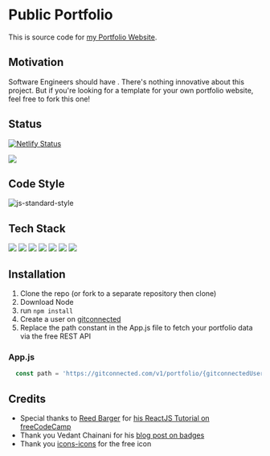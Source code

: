 # Public Portfolio
This is source code for [my Portfolio Website](https://grantr.page).

## Motivation

Software Engineers should have . 
There's nothing innovative about this project.
But if you're looking for a template for your own portfolio website, feel free to fork this one!

## Status

[![Netlify Status](https://api.netlify.com/api/v1/badges/9daa791d-e8df-4962-8262-7b03cbfa5965/deploy-status)](https://app.netlify.com/sites/dreamy-eclair-b6b5db/deploys)

<img src="https://img.shields.io/website-up-down-green-red/https/grantr.page">

## Code Style

<img src="https://camo.githubusercontent.com/5903f590e5e92b5fb972d9ead1dbf26e33367b8f88dc390f0e0d9ae3a06cb471/68747470733a2f2f696d672e736869656c64732e696f2f62616467652f636f64652532307374796c652d7374616e646172642d627269676874677265656e2e7376673f7374796c653d666c6174" alt="js-standard-style" data-canonical-src="https://img.shields.io/badge/code%20style-standard-brightgreen.svg?style=flat" style="max-width: 100%;">

## Tech Stack

<img src="https://img.shields.io/badge/CSS3-1572B6?style=for-the-badge&logo=css3&logoColor=white">
<img src="https://img.shields.io/badge/Sass-CC6699?style=for-the-badge&logo=sass&logoColor=white">
<img src=" 	https://img.shields.io/badge/styled--components-DB7093?style=for-the-badge&logo=styled-components&logoColor=white">
<img src="https://img.shields.io/badge/JavaScript-323330?style=for-the-badge&logo=javascript&logoColor=F7DF1E">
<img src="https://img.shields.io/badge/Node.js-43853D?style=for-the-badge&logo=node.js&logoColor=white">
<img src="https://img.shields.io/badge/React-20232A?style=for-the-badge&logo=react&logoColor=61DAFB">
<img src="https://img.shields.io/badge/Netlify-00C7B7?style=for-the-badge&logo=netlify&logoColor=white">

## Installation

1. Clone the repo (or fork to a separate repository then clone)
2. Download Node
3. run `npm install`
4. Create a user on [gitconnected](https://gitconnected.com)
5. Replace the path constant in the App.js file to fetch your portfolio data via the free REST API

### App.js
```javascript
  const path = 'https://gitconnected.com/v1/portfolio/{gitconnectedUsername}'
```

## Credits

* Special thanks to [Reed Barger](https://github.com/reedbarger) for [his ReactJS Tutorial on freeCodeCamp](https://www.freecodecamp.org/news/build-portfolio-website-react/)
* Thank you Vedant Chainani for his [blog post on badges](https://dev.to/envoy_/150-badges-for-github-pnk)
* Thank you [icons-icons](https://icon-icons.com/) for the free icon

